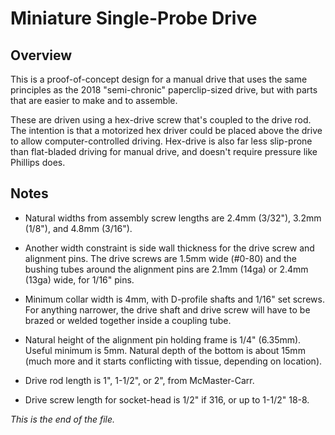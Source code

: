 # Miniature Single-Probe Drive

## Overview

This is a proof-of-concept design for a manual drive that uses the same
principles as the 2018 "semi-chronic" paperclip-sized drive, but with parts
that are easier to make and to assemble.

These are driven using a hex-drive screw that's coupled to the drive rod.
The intention is that a motorized hex driver could be placed above the drive
to allow computer-controlled driving. Hex-drive is also far less slip-prone
than flat-bladed driving for manual drive, and doesn't require pressure like
Phillips does.


## Notes

* Natural widths from assembly screw lengths are 2.4mm (3/32"), 3.2mm (1/8"),
and 4.8mm (3/16").

* Another width constraint is side wall thickness for the drive screw and
alignment pins. The drive screws are 1.5mm wide (#0-80) and the bushing tubes
around the alignment pins are 2.1mm (14ga) or 2.4mm (13ga) wide, for 1/16"
pins.

* Minimum collar width is 4mm, with D-profile shafts and 1/16" set screws.
For anything narrower, the drive shaft and drive screw will have to be
brazed or welded together inside a coupling tube.

* Natural height of the alignment pin holding frame is 1/4" (6.35mm).
Useful minimum is 5mm. Natural depth of the bottom is about 15mm (much more
and it starts conflicting with tissue, depending on location).

* Drive rod length is 1", 1-1/2", or 2", from McMaster-Carr.

* Drive screw length for socket-head is 1/2" if 316, or up to 1-1/2" 18-8.


_This is the end of the file._
